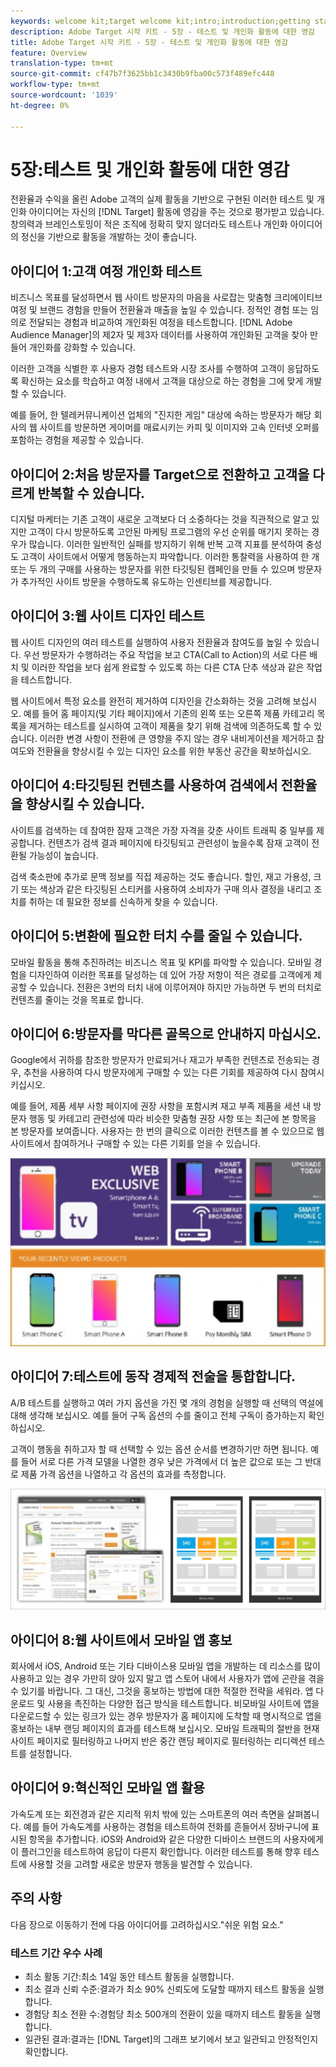 ```yaml
---
keywords: welcome kit;target welcome kit;intro;introduction;getting started
description: Adobe Target 시작 키트 - 5장 - 테스트 및 개인화 활동에 대한 영감
title: Adobe Target 시작 키트 - 5장 - 테스트 및 개인화 활동에 대한 영감
feature: Overview
translation-type: tm+mt
source-git-commit: cf47b7f3625bb1c3430b9fba00c573f489efc448
workflow-type: tm+mt
source-wordcount: '1039'
ht-degree: 0%

---
```



# 5장:테스트 및 개인화 활동에 대한 영감

전환율과 수익을 올린 Adobe 고객의 실제 활동을 기반으로 구현된 이러한 테스트 및 개인화 아이디어는 자신의 [!DNL Target] 활동에 영감을 주는 것으로 평가받고 있습니다. 창의력과 브레인스토밍이 적은 조직에 정확히 맞지 않더라도 테스트나 개인화 아이디어의 정신을 기반으로 활동을 개발하는 것이 좋습니다.

## 아이디어 1:고객 여정 개인화 테스트

비즈니스 목표를 달성하면서 웹 사이트 방문자의 마음을 사로잡는 맞춤형 크리에이티브 여정 및 브랜드 경험을 만들어 전환율과 매출을 높일 수 있습니다. 정적인 경험 또는 임의로 전달되는 경험과 비교하여 개인화된 여정을 테스트합니다. [!DNL Adobe Audience Manager]의 제2자 및 제3자 데이터를 사용하여 개인화된 고객을 찾아 만들어 개인화를 강화할 수 있습니다.

이러한 고객을 식별한 후 사용자 경험 테스트와 시장 조사를 수행하여 고객이 응답하도록 확신하는 요소를 학습하고 여정 내에서 고객을 대상으로 하는 경험을 그에 맞게 개발할 수 있습니다.

예를 들어, 한 텔레커뮤니케이션 업체의 &quot;진지한 게임&quot; 대상에 속하는 방문자가 해당 회사의 웹 사이트를 방문하면 게이머를 매료시키는 카피 및 이미지와 고속 인터넷 오퍼를 포함하는 경험을 제공할 수 있습니다.

## 아이디어 2:처음 방문자를 Target으로 전환하고 고객을 다르게 반복할 수 있습니다.

디지털 마케터는 기존 고객이 새로운 고객보다 더 소중하다는 것을 직관적으로 알고 있지만 고객이 다시 방문하도록 고안된 마케팅 프로그램의 우선 순위를 매기지 못하는 경우가 많습니다. 이러한 일반적인 실패를 방지하기 위해 반복 고객 지표를 분석하여 충성도 고객이 사이트에서 어떻게 행동하는지 파악합니다. 이러한 통찰력을 사용하여 한 개 또는 두 개의 구매를 사용하는 방문자를 위한 타깃팅된 캠페인을 만들 수 있으며 방문자가 추가적인 사이트 방문을 수행하도록 유도하는 인센티브를 제공합니다.

## 아이디어 3:웹 사이트 디자인 테스트

웹 사이트 디자인의 여러 테스트를 실행하여 사용자 전환율과 참여도를 높일 수 있습니다. 우선 방문자가 수행하려는 주요 작업을 보고 CTA(Call to Action)의 서로 다른 배치 및 이러한 작업을 보다 쉽게 완료할 수 있도록 하는 다른 CTA 단추 색상과 같은 작업을 테스트합니다.

웹 사이트에서 특정 요소를 완전히 제거하여 디자인을 간소화하는 것을 고려해 보십시오. 예를 들어 홈 페이지(및 기타 페이지)에서 기존의 왼쪽 또는 오른쪽 제품 카테고리 목록을 제거하는 테스트를 실시하여 고객이 제품을 찾기 위해 검색에 의존하도록 할 수 있습니다. 이러한 변경 사항이 전환에 큰 영향을 주지 않는 경우 내비게이션을 제거하고 참여도와 전환율을 향상시킬 수 있는 디자인 요소를 위한 부동산 공간을 확보하십시오.

## 아이디어 4:타깃팅된 컨텐츠를 사용하여 검색에서 전환율을 향상시킬 수 있습니다.

사이트를 검색하는 데 참여한 잠재 고객은 가장 자격을 갖춘 사이트 트래픽 중 일부를 제공합니다. 컨텐츠가 검색 결과 페이지에 타깃팅되고 관련성이 높을수록 잠재 고객이 전환될 가능성이 높습니다.

검색 축소판에 추가로 문맥 정보를 직접 제공하는 것도 좋습니다. 할인, 재고 가용성, 크기 또는 색상과 같은 타깃팅된 스티커를 사용하여 소비자가 구매 의사 결정을 내리고 조치를 취하는 데 필요한 정보를 신속하게 찾을 수 있습니다.

## 아이디어 5:변환에 필요한 터치 수를 줄일 수 있습니다.

모바일 활동을 통해 추진하려는 비즈니스 목표 및 KPI를 파악할 수 있습니다. 모바일 경험을 디자인하여 이러한 목표를 달성하는 데 있어 가장 저항이 적은 경로를 고객에게 제공할 수 있습니다. 전환은 3번의 터치 내에 이루어져야 하지만 가능하면 두 번의 터치로 컨텐츠를 줄이는 것을 목표로 합니다.

## 아이디어 6:방문자를 막다른 골목으로 안내하지 마십시오.

Google에서 귀하를 참조한 방문자가 만료되거나 재고가 부족한 컨텐츠로 전송되는 경우, 추천을 사용하여 다시 방문자에게 구매할 수 있는 다른 기회를 제공하여 다시 참여시키십시오.

예를 들어, 제품 세부 사항 페이지에 권장 사항을 포함시켜 재고 부족 제품을 세션 내 방문자 행동 및 카테고리 관련성에 따라 비슷한 맞춤형 권장 사항 또는 최근에 본 항목을 본 방문자를 보여줍니다. 사용자는 한 번의 클릭으로 이러한 컨텐츠를 볼 수 있으므로 웹 사이트에서 참여하거나 구매할 수 있는 다른 기회를 얻을 수 있습니다.

![Recommendations 일러스트레이션](/help/c-intro/assets/recs-illustration.png)

## 아이디어 7:테스트에 동작 경제적 전술을 통합합니다.

A/B 테스트를 실행하고 여러 가지 옵션을 가진 몇 개의 경험을 실행할 때 선택의 역설에 대해 생각해 보십시오. 예를 들어 구독 옵션의 수를 줄이고 전체 구독이 증가하는지 확인하십시오.

고객이 행동을 취하고자 할 때 선택할 수 있는 옵션 순서를 변경하기만 하면 됩니다. 예를 들어 서로 다른 가격 모델을 나열한 경우 낮은 가격에서 더 높은 값으로 또는 그 반대로 제품 가격 옵션을 나열하고 각 옵션의 효과를 측정합니다.

![행동 전술 일러스트레이션](/help/c-intro/assets/behavioral.png)

## 아이디어 8:웹 사이트에서 모바일 앱 홍보

회사에서 iOS, Android 또는 기타 디바이스용 모바일 앱을 개발하는 데 리소스를 많이 사용하고 있는 경우 가만히 앉아 있지 말고 앱 스토어 내에서 사용자가 앱에 곤란을 겪을 수 있기를 바랍니다. 그 대신, 그것을 홍보하는 방법에 대한 적절한 전략을 세워라. 앱 다운로드 및 사용을 촉진하는 다양한 접근 방식을 테스트합니다. 비모바일 사이트에 앱을 다운로드할 수 있는 링크가 있는 경우 방문자가 홈 페이지에 도착할 때 명시적으로 앱을 홍보하는 내부 랜딩 페이지의 효과를 테스트해 보십시오. 모바일 트래픽의 절반을 현재 사이트 페이지로 필터링하고 나머지 반은 중간 랜딩 페이지로 필터링하는 리디렉션 테스트를 설정합니다.

## 아이디어 9:혁신적인 모바일 앱 활용

가속도계 또는 회전경과 같은 지리적 위치 밖에 있는 스마트폰의 여러 측면을 살펴봅니다. 예를 들어 가속도계를 사용하는 경험을 테스트하여 전화를 흔들어서 장바구니에 표시된 항목을 추가합니다. iOS와 Android와 같은 다양한 디바이스 브랜드의 사용자에게 이 플러그인을 테스트하여 응답이 다른지 확인합니다. 이러한 테스트를 통해 향후 테스트에 사용할 것을 고려할 새로운 방문자 행동을 발견할 수 있습니다.

## 주의 사항

다음 장으로 이동하기 전에 다음 아이디어를 고려하십시오.&quot;쉬운 위험 요소.&quot;

### 테스트 기간 우수 사례

* 최소 활동 기간:최소 14일 동안 테스트 활동을 실행합니다.
* 최소 결과 신뢰 수준:결과가 최소 90% 신뢰도에 도달할 때까지 테스트 활동을 실행합니다.
* 경험당 최소 전환 수:경험당 최소 500개의 전환이 있을 때까지 테스트 활동을 실행합니다.
* 일관된 결과:결과는 [!DNL Target]의 그래프 보기에서 보고 일관되고 안정적인지 확인합니다.
